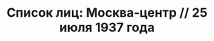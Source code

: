 ---
title: 'Список лиц: Москва-центр // 25 июля 1937 года'
description: РГАСПИ, ф.17, оп.171, дело 410, лист 109
images:
- /disk/pictures/v02/17-171-410-109.jpg
- /disk/pictures/v02/17-171-410-110.jpg
- /disk/pictures/v02/17-171-410-111.jpg
- /disk/pictures/v02/17-171-410-112.jpg
- /disk/pictures/v02/17-171-410-113.jpg
- /disk/pictures/v02/17-171-410-114.jpg
---